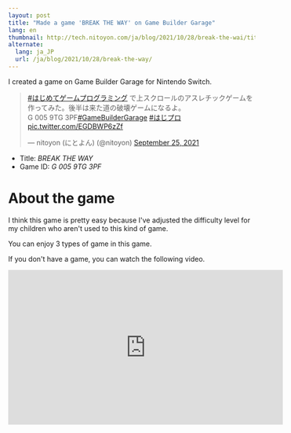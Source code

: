 ```yaml
---
layout: post
title: "Made a game 'BREAK THE WAY' on Game Builder Garage"
lang: en
thumbnail: http://tech.nitoyon.com/ja/blog/2021/10/28/break-the-wai/title.jpg
alternate:
  lang: ja_JP
  url: /ja/blog/2021/10/28/break-the-way/
---
```

I created a game on Game Builder Garage for Nintendo Switch.

<blockquote class="twitter-tweet"><p lang="ja" dir="ltr"><a href="https://twitter.com/hashtag/%E3%81%AF%E3%81%98%E3%82%81%E3%81%A6%E3%82%B2%E3%83%BC%E3%83%A0%E3%83%97%E3%83%AD%E3%82%B0%E3%83%A9%E3%83%9F%E3%83%B3%E3%82%B0?src=hash&amp;ref_src=twsrc%5Etfw">#はじめてゲームプログラミング</a> で上スクロールのアスレチックゲームを作ってみた。後半は来た道の破壊ゲームになるよ。<br>G 005 9TG 3PF<a href="https://twitter.com/hashtag/GameBuilderGarage?src=hash&amp;ref_src=twsrc%5Etfw">#GameBuilderGarage</a> <a href="https://twitter.com/hashtag/%E3%81%AF%E3%81%98%E3%83%97%E3%83%AD?src=hash&amp;ref_src=twsrc%5Etfw">#はじプロ</a> <a href="https://t.co/EGDBWP6zZf">pic.twitter.com/EGDBWP6zZf</a></p>&mdash; nitoyon (にとよん) (@nitoyon) <a href="https://twitter.com/nitoyon/status/1441797051986038786?ref_src=twsrc%5Etfw">September 25, 2021</a></blockquote> <script async src="https://platform.twitter.com/widgets.js" charset="utf-8"></script>

* Title: *BREAK THE WAY*
* Game ID: *G 005 9TG 3PF*

# About the game

I think this game is pretty easy because I've adjusted the difficulty level for my children who aren't used to this kind of game.

You can enjoy 3 types of game in this game.

If you don't have a game, you can watch the following video.

<iframe width="560" height="315" src="https://www.youtube.com/embed/tzQp02Upe0E" title="YouTube video player" frameborder="0" allow="accelerometer; autoplay; clipboard-write; encrypted-media; gyroscope; picture-in-picture" allowfullscreen></iframe>
